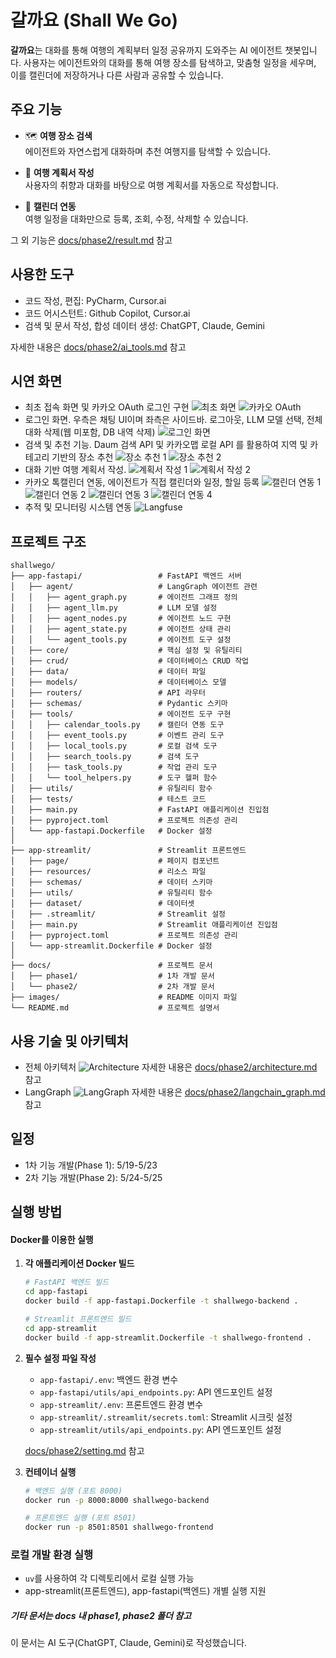 # 갈까요 (Shall We Go)

**갈까요**는 대화를 통해 여행의 계획부터 일정 공유까지 도와주는 AI 에이전트 챗봇입니다. 사용자는 에이전트와의 대화를 통해 여행 장소를 탐색하고, 맞춤형 일정을 세우며, 이를 캘린더에 저장하거나 다른 사람과 공유할 수 있습니다.

## 주요 기능

- 🗺️ **여행 장소 검색**  
  에이전트와 자연스럽게 대화하며 추천 여행지를 탐색할 수 있습니다.

- 📝 **여행 계획서 작성**  
  사용자의 취향과 대화를 바탕으로 여행 계획서를 자동으로 작성합니다.

- 📅 **캘린더 연동**  
  여행 일정을 대화만으로 등록, 조회, 수정, 삭제할 수 있습니다.

그 외 기능은 [docs/phase2/result.md](docs/phase2/result.md) 참고

## 사용한 도구

- 코드 작성, 편집: PyCharm, Cursor.ai
- 코드 어시스턴트: Github Copilot, Cursor.ai
- 검색 및 문서 작성, 합성 데이터 생성: ChatGPT, Claude, Gemini

자세한 내용은 [docs/phase2/ai_tools.md](docs/phase2/ai_tools.md) 참고

## 시연 화면
- 최초 접속 화면 및 카카오 OAuth 로그인 구현
![최초 화면](./images/0_shallwego.png)
![카카오 OAuth](./images/1_kakao_oauth.png)
- 로그인 화면. 우측은 채팅 UI이며 좌측은 사이드바. 로그아웃, LLM 모델 선택, 전체 대화 삭제(웹 미포함, DB 내역 삭제)
![로그인 화면](./images/2_screen.png)
- 검색 및 추천 기능. Daum 검색 API 및 카카오맵 로컬 API 를 활용하여 지역 및 카테고리 기반의 장소 추천
![장소 추천 1](./images/3_search.png)
![장소 추천 2](./images/4_search.png)
- 대화 기반 여행 계획서 작성.
![계획서 작성 1](./images/5_plan.png)
![계획서 작성 2](./images/6_plan.png)
- 카카오 톡캘린더 연동, 에이전트가 직접 캘린더와 일정, 할일 등록
![캘린더 연동 1](./images/7_calendar.png)
![캘린더 연동 2](./images/8_calendar.png)
![캘린더 연동 3](./images/9_calendar.png)
![캘린더 연동 4](./images/10_calendar.png)
- 추적 및 모니터링 시스템 연동
![Langfuse](./images/11_langfuse.png)

## 프로젝트 구조

```
shallwego/
├── app-fastapi/                 # FastAPI 백엔드 서버
│   ├── agent/                   # LangGraph 에이전트 관련
│   │   ├── agent_graph.py       # 에이전트 그래프 정의
│   │   ├── agent_llm.py         # LLM 모델 설정
│   │   ├── agent_nodes.py       # 에이전트 노드 구현
│   │   ├── agent_state.py       # 에이전트 상태 관리
│   │   └── agent_tools.py       # 에이전트 도구 설정
│   ├── core/                    # 핵심 설정 및 유틸리티
│   ├── crud/                    # 데이터베이스 CRUD 작업
│   ├── data/                    # 데이터 파일
│   ├── models/                  # 데이터베이스 모델
│   ├── routers/                 # API 라우터
│   ├── schemas/                 # Pydantic 스키마
│   ├── tools/                   # 에이전트 도구 구현
│   │   ├── calendar_tools.py    # 캘린더 연동 도구
│   │   ├── event_tools.py       # 이벤트 관리 도구
│   │   ├── local_tools.py       # 로컬 검색 도구
│   │   ├── search_tools.py      # 검색 도구
│   │   ├── task_tools.py        # 작업 관리 도구
│   │   └── tool_helpers.py      # 도구 헬퍼 함수
│   ├── utils/                   # 유틸리티 함수
│   ├── tests/                   # 테스트 코드
│   ├── main.py                  # FastAPI 애플리케이션 진입점
│   ├── pyproject.toml           # 프로젝트 의존성 관리
│   └── app-fastapi.Dockerfile   # Docker 설정
│
├── app-streamlit/               # Streamlit 프론트엔드
│   ├── page/                    # 페이지 컴포넌트
│   ├── resources/               # 리소스 파일
│   ├── schemas/                 # 데이터 스키마
│   ├── utils/                   # 유틸리티 함수
│   ├── dataset/                 # 데이터셋
│   ├── .streamlit/              # Streamlit 설정
│   ├── main.py                  # Streamlit 애플리케이션 진입점
│   ├── pyproject.toml           # 프로젝트 의존성 관리
│   └── app-streamlit.Dockerfile # Docker 설정
│
├── docs/                        # 프로젝트 문서
│   ├── phase1/                  # 1차 개발 문서
│   └── phase2/                  # 2차 개발 문서
├── images/                      # README 이미지 파일
└── README.md                    # 프로젝트 설명서
```

## 사용 기술 및 아키텍처
- 전체 아키텍처
![Architecture](./images/12_architecture.png)
자세한 내용은 [docs/phase2/architecture.md](docs/phase2/architecture.md) 참고
- LangGraph
![LangGraph](./images/agent_graph_mermaid.png)
자세한 내용은 [docs/phase2/langchain_graph.md](docs/phase2/langchain_graph.md) 참고

## 일정

- 1차 기능 개발(Phase 1): 5/19-5/23 
- 2차 기능 개발(Phase 2): 5/24-5/25

## 실행 방법

#### Docker를 이용한 실행

1. **각 애플리케이션 Docker 빌드**
   ```bash
   # FastAPI 백엔드 빌드
   cd app-fastapi
   docker build -f app-fastapi.Dockerfile -t shallwego-backend .
   
   # Streamlit 프론트엔드 빌드
   cd app-streamlit
   docker build -f app-streamlit.Dockerfile -t shallwego-frontend .
   ```

2. **필수 설정 파일 작성**
   - `app-fastapi/.env`: 백엔드 환경 변수
   - `app-fastapi/utils/api_endpoints.py`: API 엔드포인트 설정
   - `app-streamlit/.env`: 프론트엔드 환경 변수
   - `app-streamlit/.streamlit/secrets.toml`: Streamlit 시크릿 설정
   - `app-streamlit/utils/api_endpoints.py`: API 엔드포인트 설정

   [docs/phase2/setting.md](docs/phase2/setting.md) 참고

3. **컨테이너 실행**
   ```bash
   # 백엔드 실행 (포트 8000)
   docker run -p 8000:8000 shallwego-backend
   
   # 프론트엔드 실행 (포트 8501)
   docker run -p 8501:8501 shallwego-frontend
   ```

### 로컬 개발 환경 실행

- `uv`를 사용하여 각 디렉토리에서 로컬 실행 가능
- app-streamlit(프론트엔드), app-fastapi(백엔드) 개별 실행 지원

##### 기타 문서는 docs 내 phase1, phase2 폴더 참고

이 문서는 AI 도구(ChatGPT, Claude, Gemini)로 작성했습니다.